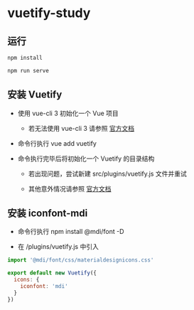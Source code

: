 # vuetify-study

## 运行

```cmd
npm install

npm run serve
```

## 安装 Vuetify

- 使用 vue-cli 3 初始化一个 Vue 项目

    - 若无法使用 vue-cli 3 请参照 [官方文档](https://vuetifyjs.com/zh-Hans/getting-started/quick-start)

- 命令行执行 vue add vuetify

- 命令执行完毕后将初始化一个 Vuetify 的目录结构

    - 若出现问题，尝试新建 src/plugins/vuetify.js 文件并重试

    - 其他意外情况请参照 [官方文档](https://vuetifyjs.com/zh-Hans/getting-started/quick-start)

## 安装 iconfont-mdi

- 命令行执行 npm install @mdi/font -D

- 在 /plugins/vuetify.js 中引入

```js
import '@mdi/font/css/materialdesignicons.css'

export default new Vuetify({
  icons: {
    iconfont: 'mdi'
  }
})
```